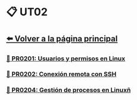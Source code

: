 # 📋 UT02

## [⬅️ Volver a la página principal](../index.md)

### [📄 PR0201: Usuarios y permisos en Linux](pr0201/pr0201.md)

### [📄 PR0202: Conexión remota con SSH](pr0202/pr0202.md)

### [📄 PR0204: Gestión de procesos en Linuxñ](pr0204/pr0204.md)